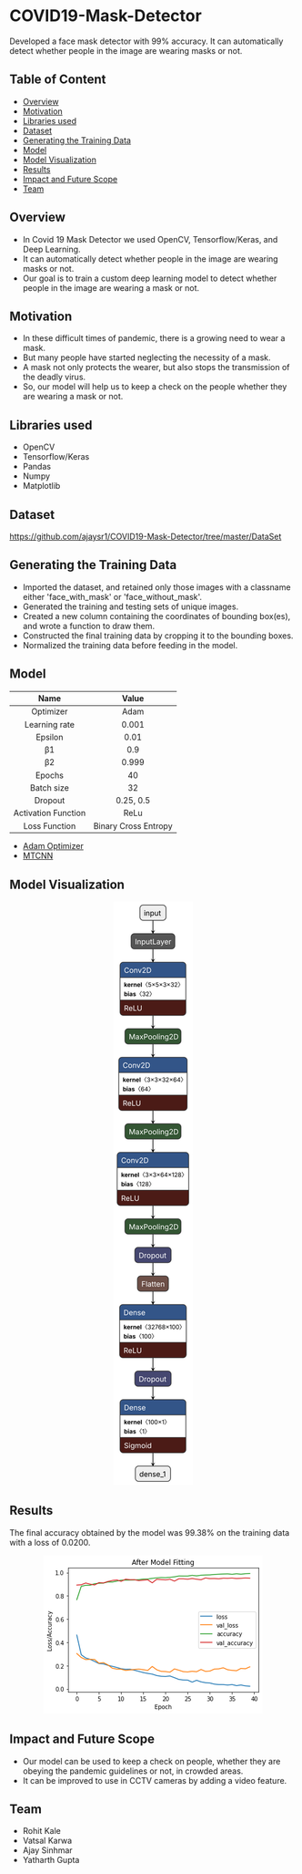 # COVID19-Mask-Detector
Developed a face mask detector with 99% accuracy. It can automatically detect whether people in the image are wearing masks or not.

## Table of Content
* [Overview](https://github.com/ajaysr1/COVID19-Mask-Detector#overview)
* [Motivation](https://github.com/ajaysr1/COVID19-Mask-Detector#motivation)
* [Libraries used](https://github.com/ajaysr1/COVID19-Mask-Detector#libraries-used)
* [Dataset](https://github.com/ajaysr1/COVID19-Mask-Detector#dataset)
* [Generating the Training Data](https://github.com/ajaysr1/COVID19-Mask-Detector#generating-the-training-data)
* [Model](https://github.com/ajaysr1/COVID19-Mask-Detector#model)
* [Model Visualization](https://github.com/ajaysr1/COVID19-Mask-Detector#model-visualization)
* [Results](https://github.com/ajaysr1/COVID19-Mask-Detector#results)
* [Impact and Future Scope](https://github.com/ajaysr1/COVID19-Mask-Detector#impact-and-future-scope)
* [Team](https://github.com/ajaysr1/COVID19-Mask-Detector#team)

## Overview
* In Covid 19 Mask Detector we used OpenCV, Tensorflow/Keras, and Deep Learning.
* It can automatically detect whether people in the image are wearing masks or not.
* Our goal is to train a custom deep learning model to detect whether people in the image are wearing a mask or not.

## Motivation
* In these difficult times of pandemic, there is a growing need to wear a mask.
* But many people have started neglecting the necessity of a mask.
* A mask not only protects the wearer, but also stops the transmission of the deadly virus.
* So, our model will help us to keep a check on the people whether they are wearing a mask or not.

## Libraries used
* OpenCV
* Tensorflow/Keras
* Pandas
* Numpy
* Matplotlib

## Dataset
https://github.com/ajaysr1/COVID19-Mask-Detector/tree/master/DataSet

## Generating the Training Data
* Imported the dataset, and retained only those images with a classname either 'face_with_mask' or 'face_without_mask'.
* Generated the training and testing sets of unique images.
* Created a new column containing the coordinates of bounding box(es), and wrote a function to draw them.
* Constructed the final training data by cropping it to the bounding boxes.
* Normalized the training data before feeding in the model.

## Model
|        Name        |        Value        |
| :----------------: | :----------------:  |
| Optimizer          | Adam                |
| Learning rate      | 0.001               |
| Epsilon            | 0.01                |
| β1                 | 0.9                 |
| β2                 | 0.999               |
| Epochs             | 40                  |
| Batch size         | 32                  |
| Dropout            | 0.25, 0.5           |
| Activation Function| ReLu                |
| Loss Function      | Binary Cross Entropy|

* [Adam Optimizer](https://github.com/ajaysr1/COVID19-Mask-Detector/blob/main/Adam.md)
* [MTCNN](https://github.com/ajaysr1/COVID19-Mask-Detector/blob/main/MTCNN.md)

## Model Visualization
<p align="center">
  <img src="modelVisualization.svg">
</p>

## Results
The final accuracy obtained by the model was 99.38% on the training data with a loss of 0.0200. <br/>
<p align="center">
  <img src="Accuracy and Loss Image.png">
</p>

## Impact and Future Scope
* Our model can be used to keep a check on people, whether they are obeying the pandemic guidelines or not, in crowded areas.
* It can be improved to use in CCTV cameras by adding a video feature.

## Team
* Rohit Kale
* Vatsal Karwa
* Ajay Sinhmar
* Yatharth Gupta
